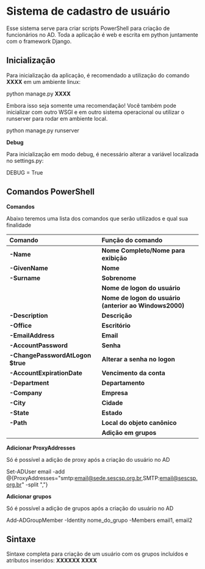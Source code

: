 
**<h1>Sistema de cadastro de usuário</h1>**

Esse sistema serve para criar scripts PowerShell para criação de funcionários no AD. Toda a aplicação é web e escrita em python juntamente com o framework Django.

**<h2>Inicialização</h2>**

Para inicialização da aplicação, é recomendado a utilização do comando **XXXX** em um ambiente linux:

python manage.py **XXXX**

Embora isso seja somente uma recomendação! Você também pode inicializar com outro WSGI e em outro sistema operacional ou utilizar o runserver para rodar em ambiente local. 

python manage.py runserver

**Debug**

Para inicialização em modo debug, é necessário alterar a variável localizada no settings.py:

DEBUG = True

**<h2>Comandos PowerShell</h2>**

**Comandos**

Abaixo teremos uma lista dos comandos que serão utilizados e qual sua finalidade

|**Comando**|**Função do comando**|
| :- | :- |
|**-Name**|**Nome Completo/Nome para exibição**|
|**-GivenName** |**Nome**|
|**-Surname**|**Sobrenome**|
||**Nome de logon do usuário**|
||**Nome de logon do usuário (anterior ao Windows2000)**|
|**-Description**|**Descrição**|
|**-Office**|**Escritório**|
|**-EmailAddress**|**Email**|
|**-AccountPassword**|**Senha**|
|**-ChangePasswordAtLogon $true**|**Alterar a senha no logon**|
|**-AccountExpirationDate**|**Vencimento da conta**|
|**-Department**|**Departamento**|
|**-Company**|**Empresa**|
|**-City**|**Cidade**|
|**-State**|**Estado**|
|**-Path**|**Local do objeto canônico**|
||**Adição em grupos**|


**Adicionar ProxyAddresses**

Só é possível a adição de proxy após a criação do usuário no AD

Set-ADUser email -add @{ProxyAddresses="smtp:email@sede.sescsp.org.br,SMTP:email@sescsp.org.br" -split ","}

**Adicionar grupos**

Só é possível a adição de grupos após a criação do usuário no AD

Add-ADGroupMember -Identity nome_do_grupo -Members email1, email2


**<h2>Sintaxe</h2>**

Sintaxe completa para criação de um usuário com os grupos incluídos e atributos inseridos:
**XXXXXX XXXX**
